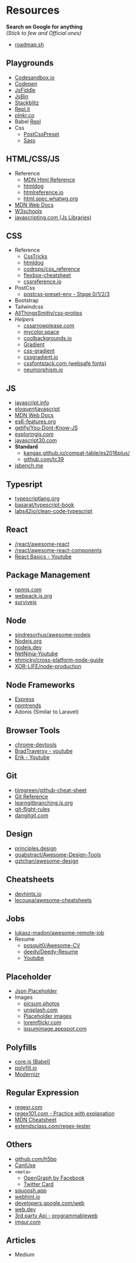 # Resources

**Search on Google for anything** <br>
_(Stick to few and Official ones)_

- [roadmap.sh](https://roadmap.sh/)

## Playgrounds

- [Codesandbox.io](https://codesandbox.io)
- [Codepen](https://codepen.io/)
- [JsFiddle](https://jsfiddle.net/)
- [JsBin](https://jsbin.com)
- [Stackblitz](https://stackblitz.com/)
- [Repl.it](https://repl.it/)
- [plnkr.co](https://plnkr.co/)
- Babel [Repl](https://babeljs.io/en/repl)
- Css
  - [PostCssPreset](https://preset-env.cssdb.org/playground)
  - [Sass](https://www.sassmeister.com/)

## HTML/CSS/JS

- Reference
  - [MDN Html Reference](https://developer.mozilla.org/en-US/docs/Web/HTML/Element)
  - [htmldog](https://www.htmldog.com/references/html/)
  - [htmlreference.io](https://htmlreference.io/)
  - [html.spec.whatwg.org](https://html.spec.whatwg.org/)
- [MDN Web Docs](https://developer.mozilla.org/en-US/)
- [W3schools](https://www.w3schools.com/)
- [javascripting.com (Js Libraries)](https://www.javascripting.com/)

## CSS

- Reference
  - [CssTricks](https://css-tricks.com/almanac/)
  - [htmldog](https://www.htmldog.com/references/css/)
  - [codrops/css_reference](https://tympanus.net/codrops/css_reference/)
  - [flexbox-cheatsheet](https://darekkay.com/dev/flexbox-cheatsheet.html)
  - [cssreference.io](https://cssreference.io/)
- PostCss
  - [postcss-preset-env - Stage 0/1/2/3 ](https://preset-env.cssdb.org/features)
- Bootstrap
- Tailwindcss
- [AllThingsSmitty/css-protips](https://github.com/AllThingsSmitty/css-protips)
- _Helpers_
  - [cssarrowplease.com](https://cssarrowplease.com/)
  - [mycolor.space](https://mycolor.space/)
  - [coolbackgrounds.io](https://coolbackgrounds.io/)
  - [Gradient](https://www.colorzilla.com/gradient-editor/)
  - [css-gradient](https://www.css-gradient.com/)
  - [cssgradient.io](https://cssgradient.io/)
  - [cssfontstack.com (websafe fonts)](https://www.cssfontstack.com/)
  - [neumorphism.io](https://neumorphism.io/#ba6f4f)

## JS

- [javascript.info](https://javascript.info/)
- [eloquentjavascript](https://eloquentjavascript.net/)
- [MDN Web Docs](https://developer.mozilla.org/en-US/docs/Web/JavaScript)
- [es6-features.org](http://es6-features.org/)
- [getify/You-Dont-Know-JS](https://github.com/getify/You-Dont-Know-JS)
- [exploringjs.com](https://exploringjs.com/)
- [javascript30.com](https://javascript30.com/)
- **Standard**
  - [kangax.github.io/compat-table/es2016plus/](https://kangax.github.io/compat-table/es2016plus/)
  - [github.com/tc39](https://github.com/tc39)
- [jsbench.me](https://jsbench.me/)

## Typesript

- [typescriptlang.org](https://www.typescriptlang.org/)
- [basarat/typescript-book](https://github.com/basarat/typescript-book)
- [labs42io/clean-code-typescript](https://github.com/labs42io/clean-code-typescript)

## React

- [/react/awesome-react](/react/awesome-react)
- [/react/awesome-react-components](/react/awesome-react-components)
- [React Basics - Youtube](https://www.youtube.com/playlist?list=PLe30vg_FG4OSw8SIcLVci-jB_-W1ZkLYp)

## Package Management

- [npmjs.com](https://www.npmjs.com/)
- [webpack.js.org](https://webpack.js.org/)
- [survivejs](https://github.com/survivejs)

## Node

- [sindresorhus/awesome-nodejs](https://github.com/sindresorhus/awesome-nodejs)
- [Nodejs.org](https://nodejs.org/en/docs/)
- [nodejs.dev](https://nodejs.dev/)
- [NetNinja-Youtube](https://www.youtube.com/watch?v=w-7RQ46RgxU&list=PL4cUxeGkcC9gcy9lrvMJ75z9maRw4byYp&index=1)
- [ehmicky/cross-platform-node-guide](https://github.com/ehmicky/cross-platform-node-guide)
- [XOR-LIFE/node-production](https://github.com/XOR-LIFE/node-production)

## Node Frameworks

- [Express](https://expressjs.com/)
- [npmtrends](https://www.npmtrends.com/loopback-vs-koa-vs-fastify-vs-@nestjs/core-vs-restify-vs-hapi)
- Adonis (Similar to Laravel)

## Browser Tools

- [chrome-devtools](https://developers.google.com/web/tools/chrome-devtools)
- [BradTraversy - youtube](https://youtu.be/x4q86IjJFag)
- [Erik - Youtube](https://www.youtube.com/watch?v=ucWpMZoB7Jg)

## Git

- [tiimgreen/github-cheat-sheet](https://github.com/tiimgreen/github-cheat-sheet#readme)
- [Git Reference](https://git-scm.com/docs)
- [learngitbranching.js.org](https://learngitbranching.js.org/)
- [git-flight-rules](https://github.com/k88hudson/git-flight-rules)
- [dangitgit.com](https://dangitgit.com/)

## Design

- [principles.design](https://principles.design/)
- [goabstract/Awesome-Design-Tools](https://github.com/goabstract/Awesome-Design-Tools)
- [gztchan/awesome-design](https://github.com/gztchan/awesome-design)

## Cheatsheets

- [devhints.io](https://devhints.io/)
- [lecoupa/awesome-cheatsheets](https://lecoupa.github.io/awesome-cheatsheets/)

## Jobs

- [lukasz-madon/awesome-remote-job](https://github.com/lukasz-madon/awesome-remote-job#readme)
- Resume
  - [posquit0/Awesome-CV](https://github.com/posquit0/Awesome-CV)
  - [deedy/Deedy-Resume](https://github.com/deedy/Deedy-Resume)
  - [Youtube](https://www.youtube.com/watch?v=aKjsy-b00QM)

## Placeholder

- [Json Placeholder](https://jsonplaceholder.typicode.com/)
- Images
  - [picsum.photos](https://picsum.photos/)
  - [unsplash.com](https://source.unsplash.com/)
  - [Placeholder images](https://via.placeholder.com/300)
  - [loremflickr.com](https://loremflickr.com/)
  - [ipsumimage.appspot.com](https://ipsumimage.appspot.com/40x360)

## Polyfills

- [core.js (Babel)](https://github.com/zloirock/core-js)
- [polyfill.io](https://polyfill.io/v3/)
- [Modernizr](https://github.com/Modernizr/Modernizr/wiki/HTML5-Cross-Browser-Polyfills)

## Regular Expression

- [regexr.com](https://regexr.com/)
- [regex101.com - Practice with explanation](https://regex101.com/)
- [MDN Cheatsheet](https://developer.mozilla.org/en-US/docs/Web/JavaScript/Guide/Regular_Expressions/Cheatsheet)
- [extendsclass.com/regex-tester](https://extendsclass.com/regex-tester.html)

## Others

- [github.com/h5bp](https://github.com/h5bp)
- [CanIUse](https://caniuse.com/)
- `<meta>`
  - [OpenGraph by Facebook](https://ogp.me/)
  - [Twitter Card](https://developer.twitter.com/en/docs/twitter-for-websites/cards/guides/getting-started)
- [squoosh.app](https://squoosh.app/)
- [webhint.io](https://webhint.io/)
- [developers.google.com/web](https://developers.google.com/web)
- [web.dev](https://web.dev/)
- [3rd party Api - programmableweb](https://www.programmableweb.com/category/all/apis)
- [imgur.com](https://imgur.com/upload)

## Articles

- Medium
